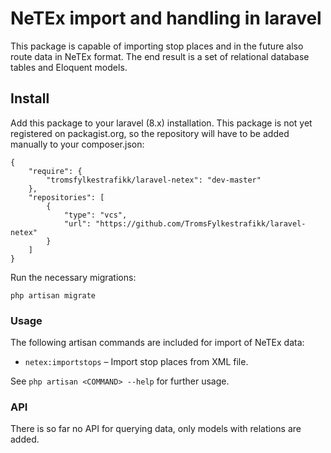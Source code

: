 # NeTEx import and handling in laravel

This package is capable of importing stop places and in the future
also route data in NeTEx format. The end result is a set of relational
database tables and Eloquent models.

## Install

Add this package to your laravel (8.x) installation. This package is
not yet registered on packagist.org, so the repository will have to be
added manually to your composer.json:
```
{
    "require": {
        "tromsfylkestrafikk/laravel-netex": "dev-master"
    },
    "repositories": [
        {
            "type": "vcs",
            "url": "https://github.com/TromsFylkestrafikk/laravel-netex"
        }
    ]
}
```

Run the necessary migrations:
```
php artisan migrate
```

### Usage

The following artisan commands are included for import of NeTEx data:
- `netex:importstops` – Import stop places from XML file.

See `php artisan <COMMAND> --help` for further usage.

### API

There is so far no API for querying data, only models with relations
are added.
